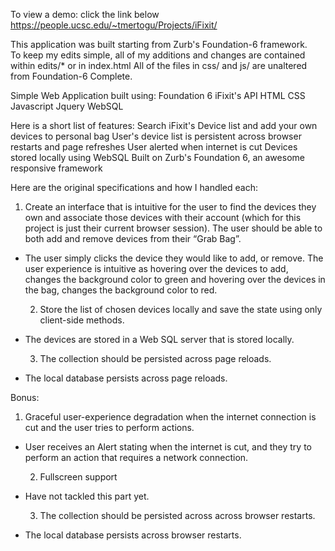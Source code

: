 To view a demo: click the link below
https://people.ucsc.edu/~tmertogu/Projects/iFixit/

This application was built starting from Zurb's Foundation-6 framework.  
To keep my edits simple, all of my additions and changes are contained within edits/* or in index.html
All of the files in css/ and js/ are unaltered from Foundation-6 Complete.

Simple Web Application built using:
   Foundation 6
   iFixit's API
   HTML
   CSS
   Javascript
   Jquery
   WebSQL 
 
Here is a short list of features:
   Search iFixit's Device list and add your own devices to personal bag
   User's device list is persistent across browser restarts and page refreshes
   User alerted when internet is cut
   Devices stored locally using WebSQL
   Built on Zurb's Foundation 6, an awesome responsive framework


Here are the original specifications and how I handled each:

   1. Create an interface that is intuitive for the user to find the devices they own and associate those devices with their account (which for this project is just their current browser session). The user should be able to both add and remove devices from their “Grab Bag”.
- The user simply clicks the device they would like to add, or remove.  The user experience is intuitive as hovering over the devices to add, changes the background color to green and hovering over the devices in the bag, changes the background color to red.

   2. Store the list of chosen devices locally and save the state using only client-side methods.
- The devices are stored in a Web SQL server that is stored locally.

   3. The collection should be persisted across page reloads.
- The local database persists across page reloads.

Bonus:
   1. Graceful user-experience degradation when the internet connection is cut and the user tries to perform actions.
- User receives an Alert stating when the internet is cut, and they try to perform an action that requires a network connection.
   
   2. Fullscreen support
- Have not tackled this part yet.

   3. The collection should be persisted across across browser restarts.
- The local database persists across browser restarts.
